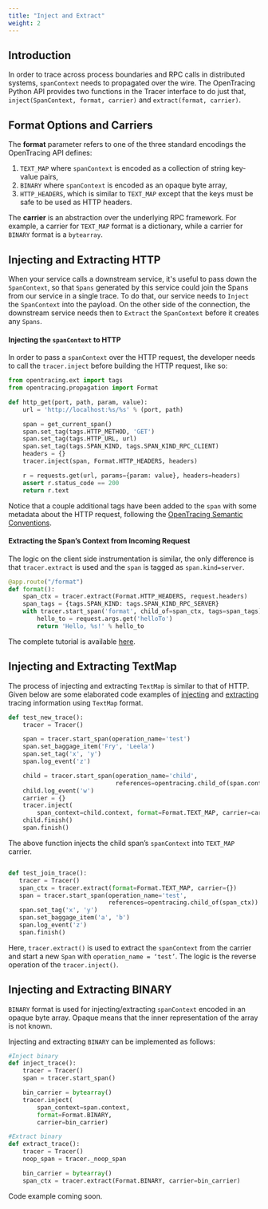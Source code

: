 ```yaml
---
title: "Inject and Extract"
weight: 2
---
```


## Introduction

In order to trace across process boundaries and RPC calls in distributed systems, `spanContext` needs to propagated over the wire. The OpenTracing Python API provides two functions in the Tracer interface to do just that, `inject(SpanContext, format, carrier)` and `extract(format, carrier)`.

## Format Options and Carriers

The **format** parameter refers to one of the three standard encodings the OpenTracing API defines:

1. `TEXT_MAP` where `spanContext` is encoded as a collection of string key-value pairs,
2. `BINARY` where `spanContext` is encoded as an opaque byte array,
3. `HTTP_HEADERS`, which is similar to `TEXT_MAP` except that the keys must be safe to be used as HTTP headers.

The **carrier** is an abstraction over the underlying RPC framework. For example, a carrier for `TEXT_MAP` format is a dictionary, while a carrier for `BINARY` format is a `bytearray`.

## Injecting and Extracting HTTP
When your service calls a downstream service, it's useful to pass down the `SpanContext`, so that `Spans` generated by this service could join the Spans from our service in a single trace. To do that, our service needs to `Inject` the `SpanContext` into the payload. On the other side of the connection, the downstream service needs then to `Extract` the `SpanContext` before it creates any `Spans`.

#### Injecting the `spanContext` to HTTP
In order to pass a `spanContext` over the HTTP request, the developer needs to call the `tracer.inject` before building the HTTP request, like so:

```python
from opentracing.ext import tags
from opentracing.propagation import Format

def http_get(port, path, param, value):
    url = 'http://localhost:%s/%s' % (port, path)

    span = get_current_span()
    span.set_tag(tags.HTTP_METHOD, 'GET')
    span.set_tag(tags.HTTP_URL, url)
    span.set_tag(tags.SPAN_KIND, tags.SPAN_KIND_RPC_CLIENT)
    headers = {}
    tracer.inject(span, Format.HTTP_HEADERS, headers)

    r = requests.get(url, params={param: value}, headers=headers)
    assert r.status_code == 200
    return r.text

```
Notice that a couple additional tags have been added to the `span` with some metadata about the HTTP request, following the [OpenTracing Semantic Conventions](https://github.com/opentracing/specification/blob/master/semantic_conventions.md).

#### Extracting the Span’s Context from Incoming Request

The logic on the client side instrumentation is similar, the only difference is that `tracer.extract` is used and the `span` is tagged as `span.kind=server`.

```python
@app.route("/format")
def format():
    span_ctx = tracer.extract(Format.HTTP_HEADERS, request.headers)
    span_tags = {tags.SPAN_KIND: tags.SPAN_KIND_RPC_SERVER}
    with tracer.start_span('format', child_of=span_ctx, tags=span_tags):
        hello_to = request.args.get('helloTo')
        return 'Hello, %s!' % hello_to

```

The complete tutorial is available [here](https://github.com/yurishkuro/opentracing-tutorial/tree/master/python/lesson03).

## Injecting and Extracting TextMap
The process of injecting and extracting `TextMap` is similar to that of HTTP. Given below are some elaborated code examples of [injecting](https://github.com/jaegertracing/jaeger-client-python/blob/master/tests/test_noop_tracer.py) and [extracting](https://github.com/jaegertracing/jaeger-client-python/blob/master/tests/test_noop_tracer.py) tracing information using `TextMap` format.

```python
def test_new_trace():
    tracer = Tracer()

    span = tracer.start_span(operation_name='test')
    span.set_baggage_item('Fry', 'Leela')
    span.set_tag('x', 'y')
    span.log_event('z')

    child = tracer.start_span(operation_name='child',
                              references=opentracing.child_of(span.context))
    child.log_event('w')
    carrier = {}
    tracer.inject(
        span_context=child.context, format=Format.TEXT_MAP, carrier=carrier)
    child.finish()
    span.finish()
```
The above function injects the child span’s `spanContext` into `TEXT_MAP` carrier.

```python

def test_join_trace():
   tracer = Tracer()
   span_ctx = tracer.extract(format=Format.TEXT_MAP, carrier={})
   span = tracer.start_span(operation_name='test',
                            references=opentracing.child_of(span_ctx))
   span.set_tag('x', 'y')
   span.set_baggage_item('a', 'b')
   span.log_event('z')
   span.finish()
```
Here, `tracer.extract()` is used to extract the `spanContext` from the carrier and start a new `Span` with `operation_name = ‘test’`. The logic is the reverse operation of the `tracer.inject()`.

## Injecting and Extracting BINARY
`BINARY` format is used for injecting/extracting `spanContext` encoded in an opaque byte array. Opaque means that the inner representation of the array is not known.

Injecting and extracting `BINARY` can be implemented as follows:

```python
#Inject binary
def inject_trace():
    tracer = Tracer()
    span = tracer.start_span()

    bin_carrier = bytearray()
    tracer.inject(
        span_context=span.context,
        format=Format.BINARY,
        carrier=bin_carrier)
```

```python
#Extract binary
def extract_trace():
    tracer = Tracer()
    noop_span = tracer._noop_span

    bin_carrier = bytearray()
    span_ctx = tracer.extract(Format.BINARY, carrier=bin_carrier)

```

Code example coming soon.
